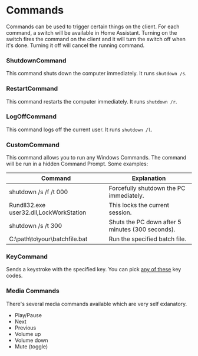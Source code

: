 # Commands

Commands can be used to trigger certain things on the client. For each command, a switch will be available in Home Assistant. Turning on the switch fires the command on the client and it will turn the switch off when it's done. Turning it off will cancel the running command.

### ShutdownCommand

This command shuts down the computer immediately. It runs `shutdown /s`.

### RestartCommand

This command restarts the computer immediately. It runs `shutdown /r`.

### LogOffCommand

This command logs off the current user. It runs `shutdown /l`.

### CustomCommand

This command allows you to run any Windows Commands. The command will be run in a hidden Command Prompt. Some examples:

|Command|Explanation|
|---|---|
|shutdown /s /f /t 000|Forcefully shutdown the PC immediately.|
|Rundll32.exe user32.dll,LockWorkStation|This locks the current session.|
|shutdown /s /t 300|Shuts the PC down after 5 minutes (300 seconds).|
|C:\path\to\your\batchfile.bat|Run the specified batch file.|

### KeyCommand

Sends a keystroke with the specified key. You can pick [any of these](https://docs.microsoft.com/en-us/windows/win32/inputdev/virtual-key-codes) key codes.

### Media Commands

There's several media commands available which are very self exlanatory.

- Play/Pause
- Next
- Previous
- Volume up
- Volume down
- Mute (toggle)
